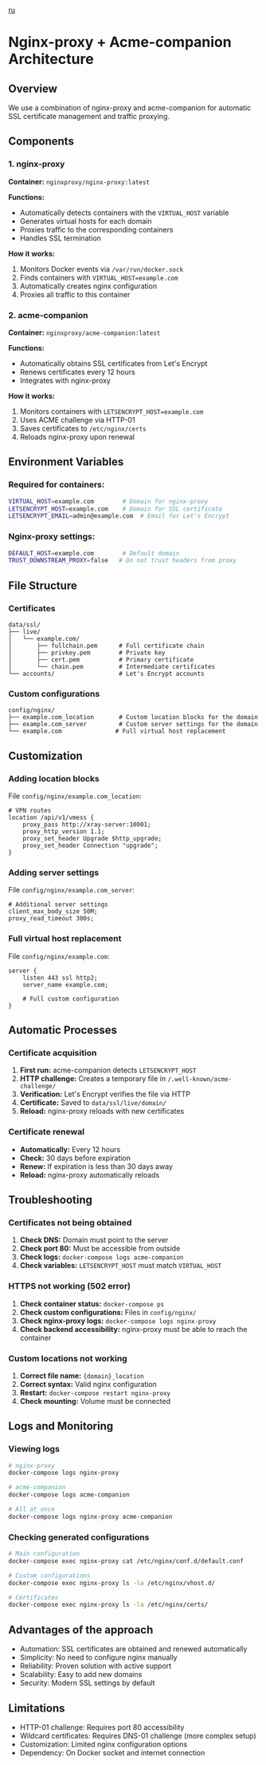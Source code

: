 [ru](../../docs/ru/nginx-proxy-architecture.md)

# Nginx-proxy + Acme-companion Architecture

## Overview

We use a combination of nginx-proxy and acme-companion for automatic SSL certificate management and traffic proxying.

## Components

### 1. nginx-proxy
**Container:** `nginxproxy/nginx-proxy:latest`

**Functions:**
- Automatically detects containers with the `VIRTUAL_HOST` variable
- Generates virtual hosts for each domain
- Proxies traffic to the corresponding containers
- Handles SSL termination

**How it works:**
1. Monitors Docker events via `/var/run/docker.sock`
2. Finds containers with `VIRTUAL_HOST=example.com`
3. Automatically creates nginx configuration
4. Proxies all traffic to this container

### 2. acme-companion
**Container:** `nginxproxy/acme-companion:latest`

**Functions:**
- Automatically obtains SSL certificates from Let's Encrypt
- Renews certificates every 12 hours
- Integrates with nginx-proxy

**How it works:**
1. Monitors containers with `LETSENCRYPT_HOST=example.com`
2. Uses ACME challenge via HTTP-01
3. Saves certificates to `/etc/nginx/certs`
4. Reloads nginx-proxy upon renewal

## Environment Variables

### Required for containers:
```bash
VIRTUAL_HOST=example.com        # Domain for nginx-proxy
LETSENCRYPT_HOST=example.com    # Domain for SSL certificate
LETSENCRYPT_EMAIL=admin@example.com  # Email for Let's Encrypt
```

### Nginx-proxy settings:
```bash
DEFAULT_HOST=example.com        # Default domain
TRUST_DOWNSTREAM_PROXY=false   # Do not trust headers from proxy
```

## File Structure

### Certificates
```
data/ssl/
├── live/
│   └── example.com/
│       ├── fullchain.pem      # Full certificate chain
│       ├── privkey.pem        # Private key
│       ├── cert.pem           # Primary certificate
│       └── chain.pem          # Intermediate certificates
└── accounts/                  # Let's Encrypt accounts
```

### Custom configurations
```
config/nginx/
├── example.com_location       # Custom location blocks for the domain
├── example.com_server         # Custom server settings for the domain
└── example.com               # Full virtual host replacement
```

## Customization

### Adding location blocks

File `config/nginx/example.com_location`:
```nginx
# VPN routes
location /api/v1/vmess {
    proxy_pass http://xray-server:10001;
    proxy_http_version 1.1;
    proxy_set_header Upgrade $http_upgrade;
    proxy_set_header Connection "upgrade";
}
```

### Adding server settings

File `config/nginx/example.com_server`:
```nginx
# Additional server settings
client_max_body_size 50M;
proxy_read_timeout 300s;
```

### Full virtual host replacement

File `config/nginx/example.com`:
```nginx
server {
    listen 443 ssl http2;
    server_name example.com;
    
    # Full custom configuration
}
```

## Automatic Processes

### Certificate acquisition
1. **First run:** acme-companion detects `LETSENCRYPT_HOST`
2. **HTTP challenge:** Creates a temporary file in `/.well-known/acme-challenge/`
3. **Verification:** Let's Encrypt verifies the file via HTTP
4. **Certificate:** Saved to `data/ssl/live/domain/`
5. **Reload:** nginx-proxy reloads with new certificates

### Certificate renewal
- **Automatically:** Every 12 hours
- **Check:** 30 days before expiration
- **Renew:** If expiration is less than 30 days away
- **Reload:** nginx-proxy automatically reloads

## Troubleshooting

### Certificates not being obtained

1. **Check DNS:** Domain must point to the server
2. **Check port 80:** Must be accessible from outside
3. **Check logs:** `docker-compose logs acme-companion`
4. **Check variables:** `LETSENCRYPT_HOST` must match `VIRTUAL_HOST`

### HTTPS not working (502 error)

1. **Check container status:** `docker-compose ps`
2. **Check custom configurations:** Files in `config/nginx/`
3. **Check nginx-proxy logs:** `docker-compose logs nginx-proxy`
4. **Check backend accessibility:** nginx-proxy must be able to reach the container

### Custom locations not working

1. **Correct file name:** `{domain}_location`
2. **Correct syntax:** Valid nginx configuration
3. **Restart:** `docker-compose restart nginx-proxy`
4. **Check mounting:** Volume must be connected

## Logs and Monitoring

### Viewing logs
```bash
# nginx-proxy
docker-compose logs nginx-proxy

# acme-companion
docker-compose logs acme-companion

# All at once
docker-compose logs nginx-proxy acme-companion
```

### Checking generated configurations
```bash
# Main configuration
docker-compose exec nginx-proxy cat /etc/nginx/conf.d/default.conf

# Custom configurations
docker-compose exec nginx-proxy ls -la /etc/nginx/vhost.d/

# Certificates
docker-compose exec nginx-proxy ls -la /etc/nginx/certs/
```

## Advantages of the approach

- Automation: SSL certificates are obtained and renewed automatically
- Simplicity: No need to configure nginx manually
- Reliability: Proven solution with active support
- Scalability: Easy to add new domains
- Security: Modern SSL settings by default

## Limitations

- HTTP-01 challenge: Requires port 80 accessibility
- Wildcard certificates: Requires DNS-01 challenge (more complex setup)
- Customization: Limited nginx configuration options
- Dependency: On Docker socket and internet connection
